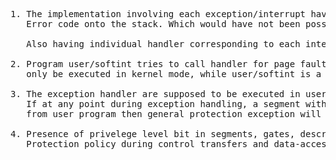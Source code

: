 <pre>
1. The implementation involving each exception/interrupt having its own handler allows to push 
   Error code onto the stack. Which would have not been possible if all exception and Interrupts were sent to same handler

   Also having individual handler corresponding to each interrupt/exception allows to enforce seperate protection rule. Like whether the handler can be invoked in kernel mode or user mode.

2. Program user/softint tries to call handler for page fault exception. But that handler can 
   only be executed in kernel mode, while user/softint is a user program. So when handler function call-chain reacher trap_dispatch, and DPL of segment containing page fault handler is found to be 0, i.e less than that of caller procedure, then general protection exception is raised.

3. The exception handler are supposed to be executed in user privelege level,
   If at any point during exception handling, a segment with kernel privelege level is accessed
   from user program then general protection exception will be raised. Otherwise exception will be handled in ususal manner and any exception related message will be delivered to user.

4. Presence of privelege level bit in segments, gates, descriptor allows to enforce a solid   
   Protection policy during control transfers and data-accesses.
   
</pre>